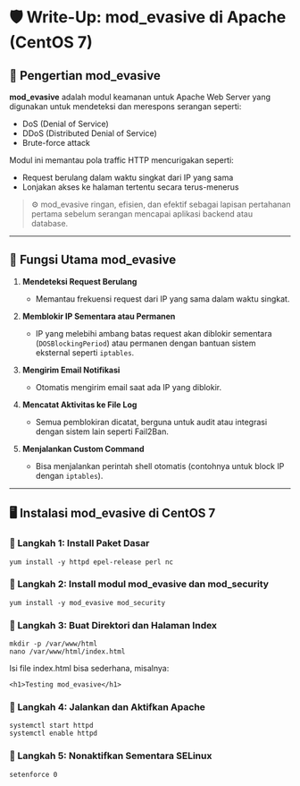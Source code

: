
# 🛡️ Write-Up: mod_evasive di Apache (CentOS 7)

## 📌 Pengertian mod_evasive

**mod_evasive** adalah modul keamanan untuk Apache Web Server yang digunakan untuk mendeteksi dan merespons serangan seperti:

- DoS (Denial of Service)
- DDoS (Distributed Denial of Service)
- Brute-force attack

Modul ini memantau pola traffic HTTP mencurigakan seperti:
- Request berulang dalam waktu singkat dari IP yang sama
- Lonjakan akses ke halaman tertentu secara terus-menerus

> ⚙️ mod_evasive ringan, efisien, dan efektif sebagai lapisan pertahanan pertama sebelum serangan mencapai aplikasi backend atau database.

---

## 🎯 Fungsi Utama mod_evasive

1. **Mendeteksi Request Berulang**
   - Memantau frekuensi request dari IP yang sama dalam waktu singkat.

2. **Memblokir IP Sementara atau Permanen**
   - IP yang melebihi ambang batas request akan diblokir sementara (`DOSBlockingPeriod`) atau permanen dengan bantuan sistem eksternal seperti `iptables`.

3. **Mengirim Email Notifikasi**
   - Otomatis mengirim email saat ada IP yang diblokir.

4. **Mencatat Aktivitas ke File Log**
   - Semua pemblokiran dicatat, berguna untuk audit atau integrasi dengan sistem lain seperti Fail2Ban.

5. **Menjalankan Custom Command**
   - Bisa menjalankan perintah shell otomatis (contohnya untuk block IP dengan `iptables`).

---

## 🖥️ Instalasi mod_evasive di CentOS 7

### 🔧 Langkah 1: Install Paket Dasar

```
yum install -y httpd epel-release perl nc
```


### 🔧 Langkah 2: Install modul mod_evasive dan mod_security

```
yum install -y mod_evasive mod_security
```

### 🔧 Langkah 3: Buat Direktori dan Halaman Index
```
mkdir -p /var/www/html
nano /var/www/html/index.html
```
Isi file index.html bisa sederhana, misalnya:
```
<h1>Testing mod_evasive</h1>
```
### 🔧 Langkah 4: Jalankan dan Aktifkan Apache
```
systemctl start httpd
systemctl enable httpd
```

### 🔧 Langkah 5: Nonaktifkan Sementara SELinux
```
setenforce 0
```

